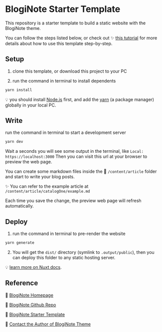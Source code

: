 # BlogiNote Starter Template
This repository is a starter template to build a static website with the BlogiNote theme.

You can follow the steps listed below, or check out :sparkles: [this tutorial](https://bloginote.benbinbin.com/article/tutorial/quick-start) for more details about how to use this template step-by-step.

## Setup

1. clone this template, or download this project to your PC

2. run the command in terminal to install dependents

  ```bash
  yarn install
  ```

:bulb: you should install [Node.js](https://nodejs.org/) first, and add the [yarn](https://yarnpkg.com/) (a package manager) globally in your local PC.

## Write

run the command in terminal to start a development server

```bash
yarn dev
```

Wait a seconds you will see some output in the terminal, like `Local: https://localhost:3000` Then you can visit this url at your browser to preview the web page.

You can create some markdown files inside the :file_folder: `/content/article` folder and start to write your blog posts.

:sparkles: You can refer to the example article at `/content/article/catalogOne/example.md`

Each time you save the change, the preview web page will refresh automatically.

## Deploy

1. run the command in terminal to pre-render the website

  ```bash
  yarn generate
  ```

2. You will get the `dist/` directory (symlink to `.output/public`), then you can deploy this folder to any static hosting server.

  :bulb: [learn more on Nuxt docs](https://v3.nuxtjs.org/guide/deploy/static-hosting).

## Reference

:link: [BlogiNote Homepage](https://bloginote.benbinbin.com/)

:link: [BlogiNote Github Repo](https://github.com/Benbinbin/BlogiNote)

:link: [BlogiNote Starter Template](https://github.com/Benbinbin/BlogiNote)

:link: [Contact the Author of BlogiNote Theme](mailto:benthomsonbin@gmail.com)